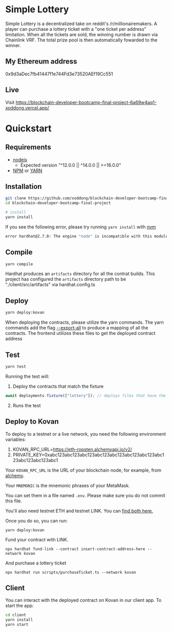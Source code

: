 # Simple Lottery

Simple Lottery is a decentralized take on reddit's /r/millionairemakers.
A player can purchase a lottery ticket with a "one ticket per address" limitation.
When all the tickets are sold, the winning number is drawn via Chainlink VRF.
The total prize pool is then automatically fowarded to the winner.

## My Ethereum address

0x9d3aDec7fb41447f1e744Fd3e73520AEf19Cc551

## Live

Visit https://blockchain-developer-bootcamp-final-project-6a69w4aq1-xoddong.vercel.app/

# Quickstart

## Requirements

- [nodejs](https://nodejs.org/en/)
  - Expected version "^12.0.0 || ^14.0.0 || >=16.0.0"
- [NPM](https://www.npmjs.com/) or [YARN](https://yarnpkg.com/)

## Installation

```sh
git clone https://github.com/xoddong/blockchain-developer-bootcamp-final-project
cd blockchain-developer-bootcamp-final-project

# install
yarn install
```

If you see the following error, please try running `yarn install` with [nvm](https://github.com/nvm-sh/nvm)

```sh
error hardhat@2.7.0: The engine "node" is incompatible with this module.
```

## Compile

```sh
yarn compile
```

Hardhat produces an `artifacts` directory for all the contrat builds. This project has configured the `artifacts` directory path to be "./client/src/artifacts" via hardhat.config.ts

## Deploy

```sh
yarn deploy:kovan
```

When deploying the contracts, please utilize the yarn commands.
The yarn commands add the flag [--export-all](https://github.com/wighawag/hardhat-deploy) to produce a mapping of all the contracts.
The frontend utilizes these files to get the deployed contract address

## Test

```sh
yarn test
```

Running the test will:

1. Deploy the contracts that match the fixture

```ts
await deployments.fixture(["lottery"]); // deploys files that have the matching tag: "lottery"
```

2. Runs the test

## Deploy to Kovan

To deploy to a testnet or a live network, you need the following environment variables:

1. KOVAN_RPC_URL=https://eth-ropsten.alchemyapi.io/v2/<YOUR ALCHEMY KEY>
2. PRIVATE_KEY=0xabc123abc123abc123abc123abc123abc123abc123abc123abc123abc123abc1

Your `KOVAN_RPC_URL` is the URL of your blockchain node, for example, from [alchemy](https://www.alchemy.com/).

Your `MNEMONIC` is the mnemonic phrases of your MetaMask.

You can set them in a file named `.env`. Please make sure you do not commit this file.

You'll also need testnet ETH and testnet LINK. You can [find both here.](https://faucets.chain.link/)

Once you do so, you can run:

```
yarn deploy:kovan
```

Fund your contract with LINK.

```
npx hardhat fund-link --contract insert-contract-address-here --network kovan
```

And purchase a lottery ticket

```
npx hardhat run scripts/purchaseTicket.ts --network kovan
```

## Client

You can interact with the deployed contract on Kovan in our client app.
To start the app:

```sh
cd client
yarn install
yarn start
```
